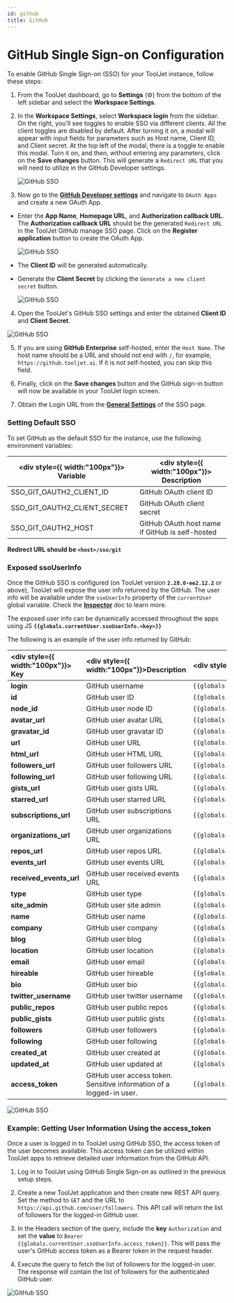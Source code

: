 ```yaml
---
id: github
title: GitHub
---
```


# GitHub Single Sign-on Configuration

To enable GitHub Single Sign-on (SSO) for your ToolJet instance, follow these steps:

1. From the ToolJet dashboard, go to **Settings** (⚙️) from the bottom of the left sidebar and select the **Workspace Settings**.

2. In the **Workspace Settings**, select **Workspace login** from the sidebar. On the right, you'll see toggles to enable SSO via different clients. All the client toggles are disabled by default. After turning it on, a modal will appear with input fields for parameters such as Host name, Client ID, and Client secret. At the top left of the modal, there is a toggle to enable this modal. Turn it on, and then, without entering any parameters, click on the **Save changes** button. This will generate a `Redirect URL` that you will need to utilize in the GitHub Developer settings.

   <img className="screenshot-full" src="/img/sso/git/generate-redirect-url.gif" alt="GitHub SSO" />

3. Now go to the **[GitHub Developer settings](https://github.com/settings/developers)** and navigate to `OAuth Apps` and create a new OAuth App.

- Enter the **App Name**, **Homepage URL**, and **Authorization callback URL**. The **Authorization callback URL** should be the generated `Redirect URL` in the ToolJet GitHub manage SSO page. Click on the **Register application** button to create the OAuth App.

  <div style={{textAlign: 'center'}}>
    <img style={{ border:'0', marginBottom:'15px', borderRadius:'5px', boxShadow: '0px 1px 3px rgba(0, 0, 0, 0.2)' }} className="screenshot-full" src="/img/sso/git/register-0auth.png" alt="GitHub SSO" />
  </div>

- The **Client ID** will be generated automatically.
- Generate the **Client Secret** by clicking the `Generate a new client secret` button.

    <div style={{textAlign: 'center'}}>
    <img style={{ border:'0', marginBottom:'15px', borderRadius:'5px', boxShadow: '0px 1px 3px rgba(0, 0, 0, 0.2)' }} className="screenshot-full" src="/img/sso/git/client-id-secret.png" alt="GitHub SSO" />
  </div>

4. Open the ToolJet's GitHub SSO settings and enter the obtained **Client ID** and **Client Secret**.

  <div style={{textAlign: 'center'}}>
    <img style={{ border:'0', marginBottom:'15px', borderRadius:'5px', boxShadow: '0px 1px 3px rgba(0, 0, 0, 0.2)' }} className="screenshot-full" src="/img/sso/git/enter-creds.png" alt="GitHub SSO" />
  </div>

5. If you are using **GitHub Enterprise** self-hosted, enter the `Host Name`. The host name should be a URL and should not end with `/`, for example, `https://github.tooljet.ai`. If it is not self-hosted, you can skip this field.

6. Finally, click on the **Save changes** button and the GitHub sign-in button will now be available in your ToolJet login screen.

7. Obtain the Login URL from the **[General Settings](/docs/user-authentication/general-settings#login-url)** of the SSO page.

<div style={{paddingTop:'24px', paddingBottom:'24px'}}>

### Setting Default SSO

To set GitHub as the default SSO for the instance, use the following environment variables:

|  <div style={{ width:"100px"}}> Variable   </div>                  |  <div style={{ width:"100px"}}> Description    </div>                                 |
| ---------------------------- | ----------------------------------------------- |
| SSO_GIT_OAUTH2_CLIENT_ID     | GitHub OAuth client ID                          |
| SSO_GIT_OAUTH2_CLIENT_SECRET | GitHub OAuth client secret                      |
| SSO_GIT_OAUTH2_HOST          | GitHub OAuth host name if GitHub is self-hosted |

**Redirect URL should be `<host>/sso/git`**

</div>

<div style={{paddingTop:'24px', paddingBottom:'24px'}}>

### Exposed ssoUserInfo

Once the GitHub SSO is configured (on ToolJet version **`2.28.0-ee2.12.2`** or above), ToolJet will expose the user info returned by the GitHub. The user info will be available under the `ssoUserInfo` property of the `currentUser` global variable. Check the **[Inspector](/docs/how-to/use-inspector)** doc to learn more.

The exposed user info can be dynamically accessed throughout the apps using JS **`{{globals.currentUser.ssoUserInfo.<key>}}`**

The following is an example of the user info returned by GitHub:

| <div style={{ width:"100px"}}> Key        </div>             | <div style={{ width:"100px"}}>Description    </div>                                                      | <div style={{ width:"135px"}}> Syntax to Access          </div>                                |
| :---------------------- | :------------------------------------------------------------------- | :-------------------------------------------------------- |
| **login**               | GitHub username                                                      | `{{globals.currentUser.ssoUserInfo.login}}`               |
| **id**                  | GitHub user ID                                                       | `{{globals.currentUser.ssoUserInfo.id}}`                  |
| **node_id**             | GitHub user node ID                                                  | `{{globals.currentUser.ssoUserInfo.node_id}}`             |
| **avatar_url**          | GitHub user avatar URL                                               | `{{globals.currentUser.ssoUserInfo.avatar_url}}`          |
| **gravatar_id**         | GitHub user gravatar ID                                              | `{{globals.currentUser.ssoUserInfo.gravatar_id}}`         |
| **url**                 | GitHub user URL                                                      | `{{globals.currentUser.ssoUserInfo.url}}`                 |
| **html_url**            | GitHub user HTML URL                                                 | `{{globals.currentUser.ssoUserInfo.html_url}}`            |
| **followers_url**       | GitHub user followers URL                                            | `{{globals.currentUser.ssoUserInfo.followers_url}}`       |
| **following_url**       | GitHub user following URL                                            | `{{globals.currentUser.ssoUserInfo.following_url}}`       |
| **gists_url**           | GitHub user gists URL                                                | `{{globals.currentUser.ssoUserInfo.gists_url}}`           |
| **starred_url**         | GitHub user starred URL                                              | `{{globals.currentUser.ssoUserInfo.starred_url}}`         |
| **subscriptions_url**   | GitHub user subscriptions URL                                        | `{{globals.currentUser.ssoUserInfo.subscriptions_url}}`   |
| **organizations_url**   | GitHub user organizations URL                                        | `{{globals.currentUser.ssoUserInfo.organizations_url}}`   |
| **repos_url**           | GitHub user repos URL                                                | `{{globals.currentUser.ssoUserInfo.repos_url}}`           |
| **events_url**          | GitHub user events URL                                               | `{{globals.currentUser.ssoUserInfo.events_url}}`          |
| **received_events_url** | GitHub user received events URL                                      | `{{globals.currentUser.ssoUserInfo.received_events_url}}` |
| **type**                | GitHub user type                                                     | `{{globals.currentUser.ssoUserInfo.type}}`                |
| **site_admin**          | GitHub user site admin                                               | `{{globals.currentUser.ssoUserInfo.site_admin}}`          |
| **name**                | GitHub user name                                                     | `{{globals.currentUser.ssoUserInfo.name}}`                |
| **company**             | GitHub user company                                                  | `{{globals.currentUser.ssoUserInfo.company}}`             |
| **blog**                | GitHub user blog                                                     | `{{globals.currentUser.ssoUserInfo.blog}}`                |
| **location**            | GitHub user location                                                 | `{{globals.currentUser.ssoUserInfo.location}}`            |
| **email**               | GitHub user email                                                    | `{{globals.currentUser.ssoUserInfo.email}}`               |
| **hireable**            | GitHub user hireable                                                 | `{{globals.currentUser.ssoUserInfo.hireable}}`            |
| **bio**                 | GitHub user bio                                                      | `{{globals.currentUser.ssoUserInfo.bio}}`                 |
| **twitter_username**    | GitHub user twitter username                                         | `{{globals.currentUser.ssoUserInfo.twitter_username}}`    |
| **public_repos**        | GitHub user public repos                                             | `{{globals.currentUser.ssoUserInfo.public_repos}}`        |
| **public_gists**        | GitHub user public gists                                             | `{{globals.currentUser.ssoUserInfo.public_gists}}`        |
| **followers**           | GitHub user followers                                                | `{{globals.currentUser.ssoUserInfo.followers}}`           |
| **following**           | GitHub user following                                                | `{{globals.currentUser.ssoUserInfo.following}}`           |
| **created_at**          | GitHub user created at                                               | `{{globals.currentUser.ssoUserInfo.created_at}}`          |
| **updated_at**          | GitHub user updated at                                               | `{{globals.currentUser.ssoUserInfo.updated_at}}`          |
| **access_token**        | GitHub user access token. Sensitive information of a logged-in user. | `{{globals.currentUser.ssoUserInfo.access_token}}`        |

<div style={{textAlign: 'center'}}>
  <img style={{ border:'0', marginBottom:'15px', borderRadius:'5px', boxShadow: '0px 1px 3px rgba(0, 0, 0, 0.2)' }} className="screenshot-full" src="/img/sso/git/ssogithub.png" alt="GitHub SSO" />
</div>

</div>

<div style={{paddingTop:'24px', paddingBottom:'24px'}}>

### Example: Getting User Information Using the access_token

Once a user is logged in to ToolJet using GitHub SSO, the access token of the user becomes available. This access token can be utilized within ToolJet apps to retrieve detailed user information from the GitHub API.

1. Log in to ToolJet using GitHub Single Sign-on as outlined in the previous setup steps.

2. Create a new ToolJet application and then create new REST API query. Set the method to `GET` and the URL to `https://api.github.com/user/followers`. This API call will return the list of followers for the logged-in GitHub user.

3. In the Headers section of the query, include the **key** `Authorization` and set the **value** to `Bearer {{globals.currentUser.ssoUserInfo.access_token}}`. This will pass the user's GitHub access token as a Bearer token in the request header.

4. Execute the query to fetch the list of followers for the logged-in user. The response will contain the list of followers for the authenticated GitHub user.

<div style={{textAlign: 'center'}}>
  <img style={{ border:'0', marginBottom:'15px', borderRadius:'5px', boxShadow: '0px 1px 3px rgba(0, 0, 0, 0.2)' }} className="screenshot-full" src="/img/sso/git/queryresults.png" alt="GitHub SSO" />
</div>

</div>